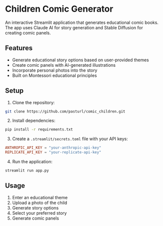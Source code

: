 # Children Comic Generator

An interactive Streamlit application that generates educational comic books. The app uses Claude AI for story generation and Stable Diffusion for creating comic panels.

## Features

- Generate educational story options based on user-provided themes
- Create comic panels with AI-generated illustrations
- Incorporate personal photos into the story
- Built on Montessori educational principles

## Setup

1. Clone the repository:
```bash
git clone https://github.com/pasturl/comic_children.git
```

2. Install dependencies:
```bash
pip install -r requirements.txt
```

3. Create a `.streamlit/secrets.toml` file with your API keys:
```toml
ANTHROPIC_API_KEY = "your-anthropic-api-key"
REPLICATE_API_KEY = "your-replicate-api-key"
```

4. Run the application:
```bash
streamlit run app.py
```

## Usage

1. Enter an educational theme
2. Upload a photo of the child
3. Generate story options
4. Select your preferred story
5. Generate comic panels
